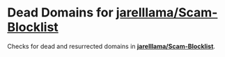 # Dead Domains for [jarelllama/Scam-Blocklist](https://github.com/jarelllama/Scam-Blocklist)

Checks for dead and resurrected domains in **[jarelllama/Scam-Blocklist](https://github.com/jarelllama/Scam-Blocklist)**.
